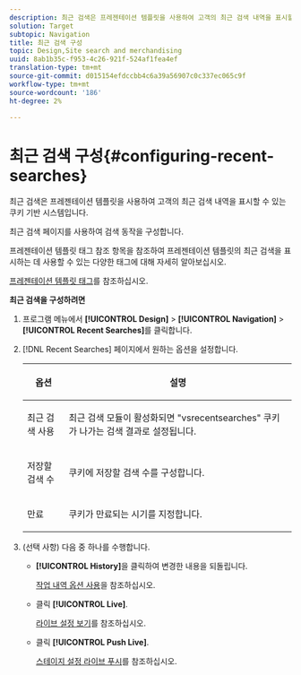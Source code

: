 ```yaml
---
description: 최근 검색은 프레젠테이션 템플릿을 사용하여 고객의 최근 검색 내역을 표시할 수 있는 쿠키 기반 시스템입니다.
solution: Target
subtopic: Navigation
title: 최근 검색 구성
topic: Design,Site search and merchandising
uuid: 8ab1b35c-f953-4c26-921f-524af1fea4ef
translation-type: tm+mt
source-git-commit: d015154efdccbb4c6a39a56907c0c337ec065c9f
workflow-type: tm+mt
source-wordcount: '186'
ht-degree: 2%

---
```



# 최근 검색 구성{#configuring-recent-searches}

최근 검색은 프레젠테이션 템플릿을 사용하여 고객의 최근 검색 내역을 표시할 수 있는 쿠키 기반 시스템입니다.

최근 검색 페이지를 사용하여 검색 동작을 구성합니다.

프레젠테이션 템플릿 태그 참조 항목을 참조하여 프레젠테이션 템플릿의 최근 검색을 표시하는 데 사용할 수 있는 다양한 태그에 대해 자세히 알아보십시오.

[프레젠테이션 템플릿 태그](../c-appendices/c-templates.md#reference_F1BBF616BCEC4AD7B2548ECD3CA74C64)를 참조하십시오.

**최근 검색을 구성하려면**

1. 프로그램 메뉴에서 **[!UICONTROL Design]** > **[!UICONTROL Navigation]** > **[!UICONTROL Recent Searches]**&#x200B;를 클릭합니다.
1. [!DNL Recent Searches] 페이지에서 원하는 옵션을 설정합니다.

   <!-- 
   
   r_recent_searches_options.xml
   
   -->

   <table> 
    <thead> 
      <tr> 
      <th colname="col1" class="entry"> <p>옵션 </p> </th> 
      <th colname="col2" class="entry"> <p>설명 </p> </th> 
      </tr> 
    </thead>
    <tbody> 
      <tr> 
      <td colname="col1"> <p>최근 검색 사용 </p> </td> 
      <td colname="col2"> <p> 최근 검색 모듈이 활성화되면 "vsrecentsearches" 쿠키가 나가는 검색 결과로 설정됩니다. </p> </td> 
      </tr> 
      <tr> 
      <td colname="col1"> <p>저장할 검색 수 </p> </td> 
      <td colname="col2"> <p>쿠키에 저장할 검색 수를 구성합니다. </p> </td> 
      </tr> 
      <tr> 
      <td colname="col1"> <p>만료 </p> </td> 
      <td colname="col2"> <p>쿠키가 만료되는 시기를 지정합니다. </p> </td> 
      </tr> 
    </tbody> 
    </table>

1. (선택 사항) 다음 중 하나를 수행합니다.

   * **[!UICONTROL History]**&#x200B;을 클릭하여 변경한 내용을 되돌립니다.

      [작업 내역 옵션 사용](../t-using-the-history-option.md#task_70DD3F87A67242BBBD2CB27156F43002)을 참조하십시오.

   * 클릭 **[!UICONTROL Live]**.

      [라이브 설정 보기](../c-about-staging.md#task_401A0EBDB5DB4D4CA933CBA7BECDC10F)를 참조하십시오.

   * 클릭 **[!UICONTROL Push Live]**.

      [스테이지 설정 라이브 푸시](../c-about-staging.md#task_44306783B4C0408AAA58B471DAF2D9A4)를 참조하십시오.

